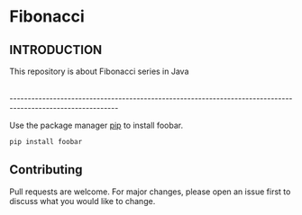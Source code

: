 # Fibonacci
<h2>INTRODUCTION</h2>
<p> This repository is about Fibonacci series in Java </p>
<br>------------------------------------------------------------------------------------------------------------</br>

Use the package manager [pip](https://pip.pypa.io/en/stable/) to install foobar.

```bash
pip install foobar
```


## Contributing
Pull requests are welcome. For major changes, please open an issue first to discuss what you would like to change.
